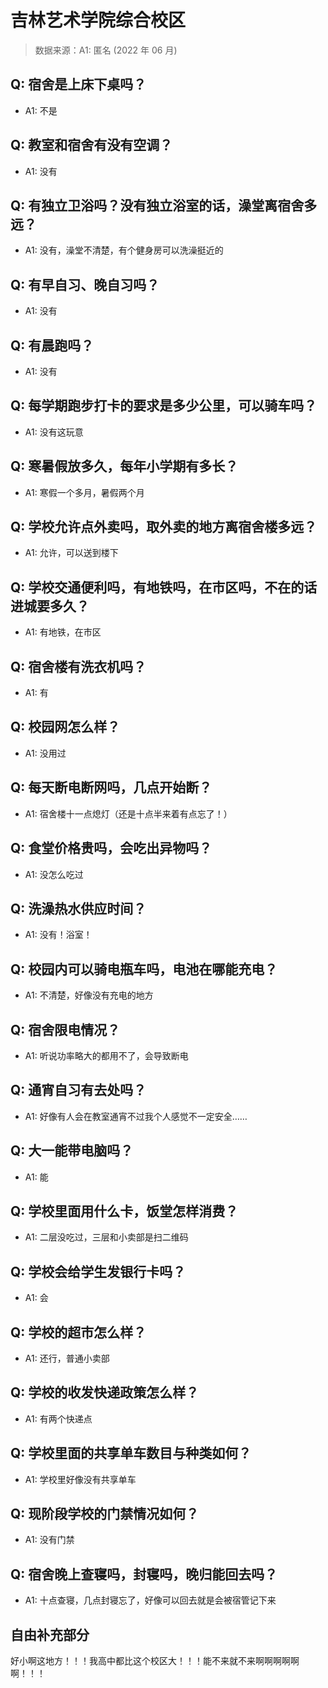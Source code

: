# 吉林艺术学院综合校区

> 数据来源：A1: 匿名 (2022 年 06 月)

## Q: 宿舍是上床下桌吗？

- A1: 不是

## Q: 教室和宿舍有没有空调？

- A1: 没有

## Q: 有独立卫浴吗？没有独立浴室的话，澡堂离宿舍多远？

- A1: 没有，澡堂不清楚，有个健身房可以洗澡挺近的

## Q: 有早自习、晚自习吗？

- A1: 没有

## Q: 有晨跑吗？

- A1: 没有

## Q: 每学期跑步打卡的要求是多少公里，可以骑车吗？

- A1: 没有这玩意

## Q: 寒暑假放多久，每年小学期有多长？

- A1: 寒假一个多月，暑假两个月

## Q: 学校允许点外卖吗，取外卖的地方离宿舍楼多远？

- A1: 允许，可以送到楼下

## Q: 学校交通便利吗，有地铁吗，在市区吗，不在的话进城要多久？

- A1: 有地铁，在市区

## Q: 宿舍楼有洗衣机吗？

- A1: 有

## Q: 校园网怎么样？

- A1: 没用过

## Q: 每天断电断网吗，几点开始断？

- A1: 宿舍楼十一点熄灯（还是十点半来着有点忘了！）

## Q: 食堂价格贵吗，会吃出异物吗？

- A1: 没怎么吃过

## Q: 洗澡热水供应时间？

- A1: 没有！浴室！

## Q: 校园内可以骑电瓶车吗，电池在哪能充电？

- A1: 不清楚，好像没有充电的地方

## Q: 宿舍限电情况？

- A1: 听说功率略大的都用不了，会导致断电

## Q: 通宵自习有去处吗？

- A1: 好像有人会在教室通宵不过我个人感觉不一定安全……

## Q: 大一能带电脑吗？

- A1: 能

## Q: 学校里面用什么卡，饭堂怎样消费？

- A1: 二层没吃过，三层和小卖部是扫二维码

## Q: 学校会给学生发银行卡吗？

- A1: 会

## Q: 学校的超市怎么样？

- A1: 还行，普通小卖部

## Q: 学校的收发快递政策怎么样？

- A1: 有两个快递点

## Q: 学校里面的共享单车数目与种类如何？

- A1: 学校里好像没有共享单车

## Q: 现阶段学校的门禁情况如何？

- A1: 没有门禁

## Q: 宿舍晚上查寝吗，封寝吗，晚归能回去吗？

- A1: 十点查寝，几点封寝忘了，好像可以回去就是会被宿管记下来

## 自由补充部分

好小啊这地方！！！我高中都比这个校区大！！！能不来就不来啊啊啊啊啊啊！！！